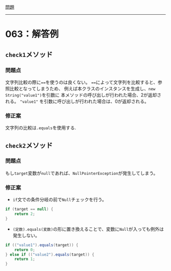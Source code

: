 [問題](../README.md)

***
# 063：解答例
## `check1`メソッド
### 問題点
文字列比較の際に`==`を使うのは良くない。
`==`によって文字列を比較すると、参照比較となってしまうため、
例えば本クラスのインスタンスを生成し、`new String("value1")`を引数に
本メソッドの呼び出しが行われた場合、2が返却される。
`"value1"` を引数に呼び出しが行われた場合は、0が返却される。
### 修正案
文字列の比較は`.equals`を使用する.

## `check2`メソッド
### 問題点
もし`target`変数が`null`であれば、`NullPointerException`が発生してしまう。

### 修正案
* `if`文での条件分岐の前で`Null`チェックを行う。
```java
if (target == null) {
    return 2;
}
```
* `(定数).equals(変数)`の形に置き換えることで、変数に`Null`が入っても例外は発生しない。
```java
if (("value1").equals(target)) {
    return 0;
} else if (("value2").equals(target)) {
    return 1;
}
```